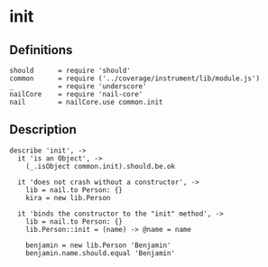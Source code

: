 [coffee]: http://asmblah.github.com/coffee/
[glob]: https://npmjs.org/package/glob
[grunt-contrib-coffee]: https://github.com/gruntjs/grunt-contrib-coffee
[grunt-istanbul-coverage]: https://github.com/daniellmb/grunt-istanbul-coverage
[grunt-istanbul]: https://github.com/taichi/grunt-istanbul
[grunt-simple-mocha]: https://github.com/yaymukund/grunt-simple-mocha
[grunt]: http://gruntjs.com/
[mocha]: https://npmjs.org/package/mocha
[nail-core]: https://github.com/noptic/nail-core
[should]: https://github.com/visionmedia/should.js
[underscore]: http://underscorejs.org

[About]: About.coffee.md
[init]: init.coffee.md
[injector]: injector.coffee.md
[methods]: methods.coffee.md
[parent]: parent.coffee.md
[properties]: properties.coffee.md

[nail]: https://github.com/noptic/nail
[npm]: https://github.com/noptic/nail

init
====
Definitions
-----------

    should      = require 'should'
    common      = require ('../coverage/instrument/lib/module.js')
    _           = require 'underscore'
    nailCore    = require 'nail-core'
    nail        = nailCore.use common.init
    
Description
-----------

    describe 'init', ->
      it 'is an Object', ->
        (_.isObject common.init).should.be.ok
          
      it 'does not crash without a constructor', ->
        lib = nail.to Person: {}
        kira = new lib.Person
        
      it 'binds the constructor to the "init" method', ->
        lib = nail.to Person: {}
        lib.Person::init = (name) -> @name = name
        
        benjamin = new lib.Person 'Benjamin'
        benjamin.name.should.equal 'Benjamin'